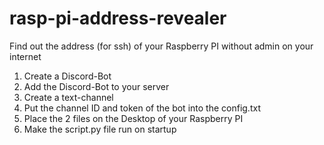 # rasp-pi-address-revealer
Find out the address (for ssh) of your Raspberry PI without admin on your internet
1. Create a Discord-Bot
2. Add the Discord-Bot to your server
3. Create a text-channel
4. Put the channel ID and token of the bot into the config.txt
5. Place the 2 files on the Desktop of your Raspberry PI
6. Make the script.py file run on startup
